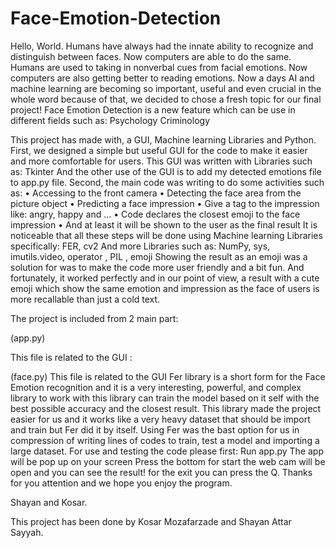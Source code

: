 # Face-Emotion-Detection

Hello, World.
Humans have always had the innate ability to recognize and distinguish between faces. Now computers are able to do the same. Humans are used to taking in nonverbal cues from facial emotions. Now computers are also getting better to reading emotions.
 Now a days AI and machine learning are becoming so important, useful and even crucial in the whole word because of that, we decided to chose a fresh topic for our final project!
Face Emotion Detection is a new feature which can be use in different fields such as:
Psychology
Criminology 

This project has made with, a GUI, Machine learning Libraries and Python.
First, we designed a simple but useful GUI for the code to make it easier and more comfortable for users.
This GUI was written with Libraries such as:
Tkinter 
And the other use of the GUI is to add my detected emotions file to app.py file.
Second, the main code was writing to do some activities such as:
•	Accessing to the front camera
•	Detecting the face area from the picture object 
•	Predicting a face impression
•	Give a tag to the impression like: angry, happy and …
•	Code declares the closest emoji to the face impression 
•	And at least it will be shown to the user as the final result
It is noticeable that all these steps will be done using Machine learning Libraries specifically:
FER, cv2 
And more Libraries such as:
NumPy, sys, imutils.video, operator ,  PIL , emoji 
Showing the result as an emoji was a solution for was to make the code more user friendly and a bit fun.
And fortunately, it worked perfectly and in our point of view, a result with a cute emoji which show the same emotion and impression as the face of users is more recallable than just a cold text.

The project is included from 2 main part:

(app.py)

This file is related to the GUI :


(face.py)
This file is related to the GUI
Fer library is a short form for the Face Emotion recognition and it is a very interesting, powerful, and complex library to work with this library can train the model based on it self with the best possible accuracy and the closest result.
This library made the project easier for us and it works like a very heavy dataset that should be import and train but Fer did it by itself.
Using Fer was the bast option for us in compression of writing lines of codes to train, test a model and importing a large dataset.
For use and testing the code please first:
Run app.py 
The app will be pop up on your screen
Press the bottom for start
the web cam will be open and you can see the result!
for the exit you can press the Q.
Thanks for you attention and we hope you enjoy the program.

Shayan and Kosar.

This project has been done by Kosar Mozafarzade and Shayan Attar Sayyah.  
